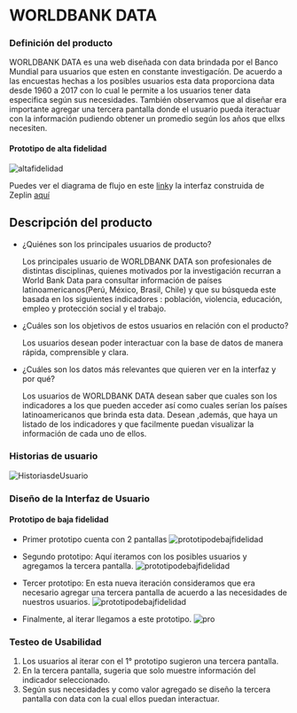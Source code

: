 # WORLDBANK DATA

### Definición del producto
   WORLDBANK DATA es una web diseñada con data brindada por el Banco Mundial para usuarios que esten en constante investigacíón. De acuerdo a las encuestas hechas a los posibles usuarios esta data proporciona data desde 1960 a 2017 con lo cual le permite a los usuarios tener data especifica según sus necesidades.
   También observamos que al diseñar era importante agregar una tercera pantalla donde el usuario pueda iteractuar con la información pudiendo obtener un promedio según los años que ellxs  necesiten.

#### Prototipo de alta fidelidad

   ![altafidelidad](https://i.ibb.co/jvHGwmD/Whats-App-Image-2019-01-13-at-3-42-56-PM.jpg)

   Puedes ver el diagrama de flujo en este [link](https://i.ibb.co/tpQsyWR/flujo.jpg)y la interfaz construida de Zeplin [aquí](https://zpl.io/2jv0JEm)
   
## Descripción del producto

* ¿Quiénes son los principales usuarios de producto?

  Los principales usuario de WORLDBANK DATA son profesionales de distintas disciplinas, quienes motivados por la investigación recurran a World Bank Data para consultar información de países latinoamericanos(Perú, México, Brasil, Chile) y que su búsqueda este basada en los siguientes indicadores : población, violencia, educación, empleo y protección social y el trabajo.

* ¿Cuáles son los objetivos de estos usuarios en relación con el producto?

  Los usuarios desean poder interactuar con la base de datos de manera rápida, comprensible y clara.

* ¿Cuáles son los datos más relevantes que quieren ver en la interfaz y por qué?

  Los usuarios de WORLDBANK DATA desean saber que cuales son los indicadores a los que pueden acceder así como cuales serían los países latinoamericanos que brinda esta data. Desean ,además, que haya un listado de los indicadores y que facilmente puedan visualizar la información de cada uno de ellos.


### Historias de usuario
![HistoriasdeUsuario](https://i.ibb.co/YDf3tx6/historias-de-usuario.png)

### Diseño de la Interfaz de Usuario

#### Prototipo de baja fidelidad
* Primer prototipo cuenta con 2 pantallas
![prototipodebajfidelidad](https://i.ibb.co/qx4szGy/1-prototype.jpg)

* Segundo prototipo: Aquí iteramos con los posibles usuarios y agregamos la tercera pantalla.
![prototipodebajfidelidad](https://i.ibb.co/1KvP2r4/2-prototipo-de-baja-fidelidad.jpg)

* Tercer prototipo: En esta nueva iteración consideramos que era necesario agregar una tercera pantalla de acuerdo a las necesidades de nuestros usuarios.
![prototipodebajfidelidad](https://i.ibb.co/Cnq8Nkp/despues-de-iterar-baja-fidelidad-este-el-2.jpg)

* Finalmente, al iterar llegamos a este prototipo.
![pro](https://i.ibb.co/n3NzwMQ/despues-de-iterar-el-prototipo-2-agregamos-la-3-pagina.jpg)

### Testeo de Usabilidad
1. Los usuarios al iterar con el 1° prototipo sugieron una tercera pantalla.
2. En la tercera pantalla, sugeria que solo muestre información del indicador seleccionado.
3. Según sus necesidades y como valor agregado se diseño la tercera pantalla con data con la cual ellos puedan interactuar.
